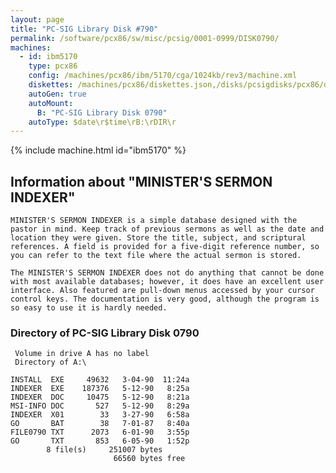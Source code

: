 ```yaml
---
layout: page
title: "PC-SIG Library Disk #790"
permalink: /software/pcx86/sw/misc/pcsig/0001-0999/DISK0790/
machines:
  - id: ibm5170
    type: pcx86
    config: /machines/pcx86/ibm/5170/cga/1024kb/rev3/machine.xml
    diskettes: /machines/pcx86/diskettes.json,/disks/pcsigdisks/pcx86/diskettes.json
    autoGen: true
    autoMount:
      B: "PC-SIG Library Disk 0790"
    autoType: $date\r$time\rB:\rDIR\r
---
```


{% include machine.html id="ibm5170" %}

## Information about "MINISTER'S SERMON INDEXER"

    MINISTER'S SERMON INDEXER is a simple database designed with the
    pastor in mind. Keep track of previous sermons as well as the date and
    location they were given. Store the title, subject, and scriptural
    references. A field is provided for a five-digit reference number, so
    you can refer to the text file where the actual sermon is stored.
    
    The MINISTER'S SERMON INDEXER does not do anything that cannot be done
    with most available databases; however, it does have an excellent user
    interface. Also featured are pull-down menus accessed by your cursor
    control keys. The documentation is very good, although the program is
    so easy to use it is hardly needed.

### Directory of PC-SIG Library Disk 0790

     Volume in drive A has no label
     Directory of A:\

    INSTALL  EXE     49632   3-04-90  11:24a
    INDEXER  EXE    187376   5-12-90   8:25a
    INDEXER  DOC     10475   5-12-90   8:21a
    MSI-INFO DOC       527   5-12-90   8:29a
    INDEXER  X01        33   3-27-90   6:58a
    GO       BAT        38   7-01-87   8:40a
    FILE0790 TXT      2073   6-01-90   3:55p
    GO       TXT       853   6-05-90   1:52p
            8 file(s)     251007 bytes
                           66560 bytes free
